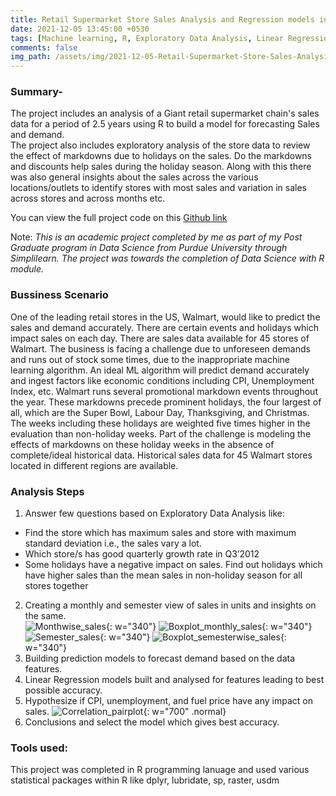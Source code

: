 ```yaml
---
title: Retail Supermarket Store Sales Analysis and Regression models in R
date: 2021-12-05 13:45:00 +0530 
tags: [Machine learning, R, Exploratory Data Analysis, Linear Regression]
comments: false
img_path: /assets/img/2021-12-05-Retail-Supermarket-Store-Sales-Analysis
---
```


### Summary-

The project includes an analysis of a Giant retail supermarket chain's sales data for a period of 2.5 years using R to build a model for forecasting Sales and demand.  
The project also includes exploratory analysis of the store data to review the effect of markdowns due to holidays on the sales. Do the markdowns and discounts help sales during the holiday season. Along with this there was also general insights about the sales across the various locations/outlets to identify stores with most sales and variation in sales across stores and across months etc.

You can view the full project code on this [Github link](https://github.com/Ransomk/Retail-Supermarket-Store-Sales-Analysis)

Note: _This is an academic project completed by me as part of my Post Graduate program in Data Science from Purdue University through Simplilearn. The project was towards the completion of Data Science with R module._

### Bussiness Scenario
One of the leading retail stores in the US, Walmart, would like to predict the sales and demand accurately. There are certain events and holidays which impact sales on each day. There are sales data available for 45 stores of Walmart. The business is facing a challenge due to unforeseen demands and runs out of stock some times, due to the inappropriate machine learning algorithm. An ideal ML algorithm will predict demand accurately and ingest factors like economic conditions including CPI, Unemployment Index, etc.
Walmart runs several promotional markdown events throughout the year. These markdowns precede prominent holidays, the four largest of all, which are the Super Bowl, Labour Day, Thanksgiving, and Christmas. The weeks including these holidays are weighted five times higher in the evaluation than non-holiday weeks. Part of the challenge is modeling the effects of markdowns on these holiday weeks in the absence of complete/ideal historical data. Historical sales data for 45 Walmart stores located in different regions are available.

### Analysis Steps

1. Answer few questions based on Exploratory Data Analysis like: 
 - Find the store which has maximum sales and store with maximum standard deviation i.e., the sales vary a lot. 
 - Which store/s has good quarterly growth rate in Q3’2012
 - Some holidays have a negative impact on sales. Find out holidays which have higher sales than the mean sales in non-holiday season for all stores together
2. Creating a monthly and semester view of sales in units and insights on the same.  
    ![Monthwise_sales](11-Monthly-Average-Sales.png){: w="340"} 
    ![Boxplot_monthly_sales](12-Box-Plot-Monthly-Sales-Analysis.png){: w="340"} 
    ![Semester_sales](15-Semester-Average-Sales.png){: w="340"} 
    ![Boxplot_semesterwise_sales](16-Box-Plot-Semester-Sales-Analysis.png){: w="340"}
3. Building prediction models to forecast demand based on the data features.
4. Linear Regression models built and analysed for features leading to best possible accuracy.
5. Hypothesize if CPI, unemployment, and fuel price have any impact on sales.
    ![Correlation_pairplot](28-Plot-Weekly-Sales-vs-other-variables.png){: w="700" .normal} 
6. Conclusions and select the model which gives best accuracy.


### Tools used:
This project was completed in R programming lanuage and 
used various statistical packages within R like dplyr, lubridate, sp, raster, usdm
